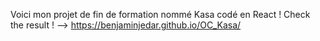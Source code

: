 Voici mon projet de fin de formation nommé Kasa codé en React !
Check the result ! --> https://benjaminjedar.github.io/OC_Kasa/ 

